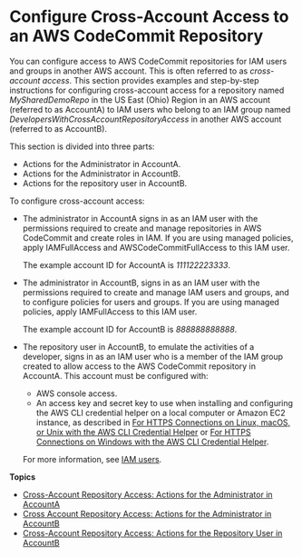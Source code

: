 # Configure Cross\-Account Access to an AWS CodeCommit Repository<a name="cross-account"></a>

You can configure access to AWS CodeCommit repositories for IAM users and groups in another AWS account\. This is often referred to as *cross\-account access*\. This section provides examples and step\-by\-step instructions for configuring cross\-account access for a repository named *MySharedDemoRepo* in the US East \(Ohio\) Region in an AWS account \(referred to as AccountA\) to IAM users who belong to an IAM group named *DevelopersWithCrossAccountRepositoryAccess* in another AWS account \(referred to as AccountB\)\.

This section is divided into three parts:
+ Actions for the Administrator in AccountA\.
+ Actions for the Administrator in AccountB\.
+ Actions for the repository user in AccountB\.

To configure cross\-account access:
+ The administrator in AccountA signs in as an IAM user with the permissions required to create and manage repositories in AWS CodeCommit and create roles in IAM\. If you are using managed policies, apply IAMFullAccess and AWSCodeCommitFullAccess to this IAM user\.

  The example account ID for AccountA is *111122223333*\.
+ The administrator in AccountB, signs in as an IAM user with the permissions required to create and manage IAM users and groups, and to configure policies for users and groups\. If you are using managed policies, apply IAMFullAccess to this IAM user\.

  The example account ID for AccountB is *888888888888*\.
+ The repository user in AccountB, to emulate the activities of a developer, signs in as an IAM user who is a member of the IAM group created to allow access to the AWS CodeCommit repository in AccountA\. This account must be configured with: 
  + AWS console access\.
  + An access key and secret key to use when installing and configuring the AWS CLI credential helper on a local computer or Amazon EC2 instance, as described in [For HTTPS Connections on Linux, macOS, or Unix with the AWS CLI Credential Helper](setting-up-https-unixes.md) or [For HTTPS Connections on Windows with the AWS CLI Credential Helper](setting-up-https-windows.md)\.

  For more information, see [IAM users](http://docs.aws.amazon.com/IAM/latest/UserGuide/introduction_identity-management.html#intro-identity-users)\.

**Topics**
+ [Cross\-Account Repository Access: Actions for the Administrator in AccountA](cross-account-administrator-a.md)
+ [Cross Account Repository Access: Actions for the Administrator in AccountB](cross-account-administrator-b.md)
+ [Cross\-Account Repository Access: Actions for the Repository User in AccountB](cross-account-user-b.md)
